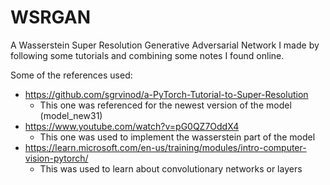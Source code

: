 # WSRGAN
A Wasserstein Super Resolution Generative Adversarial Network I made by following some tutorials and combining some notes I found online.

Some of the references used:
- https://github.com/sgrvinod/a-PyTorch-Tutorial-to-Super-Resolution
  - This one was referenced for the newest version of the model (model_new31)
- https://www.youtube.com/watch?v=pG0QZ7OddX4
  - This one was used to implement the wasserstein part of the model
- https://learn.microsoft.com/en-us/training/modules/intro-computer-vision-pytorch/
  - This was used to learn about convolutionary networks or layers
